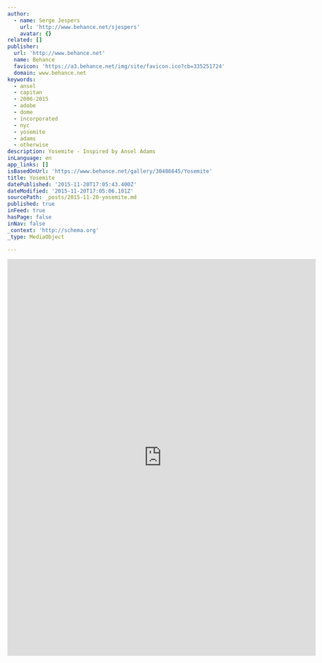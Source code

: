 ```yaml
---
author:
  - name: Serge Jespers
    url: 'http://www.behance.net/sjespers'
    avatar: {}
related: []
publisher:
  url: 'http://www.behance.net'
  name: Behance
  favicon: 'https://a3.behance.net/img/site/favicon.ico?cb=335251724'
  domain: www.behance.net
keywords:
  - ansel
  - capitan
  - 2006-2015
  - adobe
  - dome
  - incorporated
  - nyc
  - yosemite
  - adams
  - otherwise
description: Yosemite - Inspired by Ansel Adams
inLanguage: en
app_links: []
isBasedOnUrl: 'https://www.behance.net/gallery/30486645/Yosemite'
title: Yosemite
datePublished: '2015-11-20T17:05:43.400Z'
dateModified: '2015-11-20T17:05:06.101Z'
sourcePath: _posts/2015-11-20-yosemite.md
published: true
inFeed: true
hasPage: false
inNav: false
_context: 'http://schema.org'
_type: MediaObject

---
```

<iframe src="https://cdn.embedly.com/widgets/media.html?src=https%3A%2F%2Fwww.behance.net%2Fgallery%2F30486645%2FYosemite%3Fiframe%3D1&amp;url=https%3A%2F%2Fwww.behance.net%2Fgallery%2F30486645%2FYosemite&amp;image=https%3A%2F%2Fmir-s3-cdn-cf.behance.net%2Fprojects%2F404%2F1aa07730486645.562574d941959.jpg&amp;key=b7d04c9b404c499eba89ee7072e1c4f7&amp;type=text%2Fhtml&amp;scroll=auto&amp;schema=behance" width="700" height="900" scrolling="auto" frameborder="0" allowfullscreen="allowfullscreen" style=""></iframe>
